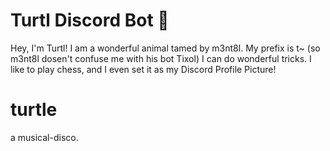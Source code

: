 # Turtl Discord Bot 🐢
Hey, I'm Turtl! I am a wonderful animal tamed by m3nt8l.
My prefix is t~ (so m3nt8l dosen't confuse me with his bot Tixol)
I can do wonderful tricks.
I like to play chess, and I even set it as my Discord Profile Picture!









# turtle
a musical-disco.

